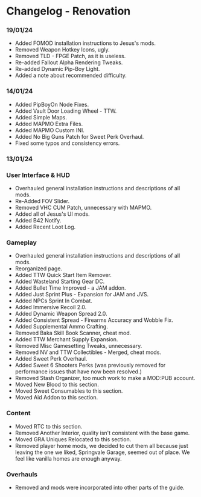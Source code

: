 # Changelog - Renovation

### 19/01/24

- Added FOMOD installation instructions to Jesus's mods.
- Removed Weapon Hotkey Icons, ugly.
- Removed TLD - FPGE Patch, as it is useless.
- Re-added Fallout Alpha Rendering Tweaks.
- Re-added Dynamic Pip-Boy Light.
- Added a note about recommended difficulty.

### 14/01/24

- Added PipBoyOn Node Fixes.
- Added Vault Door Loading Wheel - TTW.
- Added Simple Maps.
- Added MAPMO Extra Files.
- Added MAPMO Custom INI.
- Added No Big Guns Patch for Sweet Perk Overhaul.
- Fixed some typos and consistency errors.

### 13/01/24

### User Interface & HUD

- Overhauled general installation instructions and descriptions of all mods.
- Re-Added FOV Slider.
- Removed VHC CUM Patch, unnecessary with MAPMO.
- Added all of Jesus's UI mods.
- Added B42 Notify.
- Added Recent Loot Log.

### Gameplay

- Overhauled general installation instructions and descriptions of all mods.
- Reorganized page.
- Added TTW Quick Start Item Remover.
- Added Wasteland Starting Gear DC.
- Added Bullet Time Improved - a JAM addon.
- Added Just Sprint Plus - Expansion for JAM and JVS.
- Added NPCs Sprint In Combat.
- Added Immersive Recoil 2.0.
- Added Dynamic Weapon Spread 2.0.
- Added Consistent Spread - Firearms Accuracy and Wobble Fix.
- Added Supplemental Ammo Crafting.
- Removed Baka Skill Book Scanner, cheat mod.
- Added TTW Merchant Supply Expansion.
- Removed Misc Gamesetting Tweaks, unnecessary.
- Removed NV and TTW Collectibles - Merged, cheat mods.
- Added Sweet Perk Overhaul.
- Added Sweet 6 Shooters Perks (was previously removed for performance issues that have now been resolved.)
- Removed Stash Organizer, too much work to make a MOD:PUB account.
- Moved New Blood to this section.
- Moved Sweet Consumables to this section.
- Moved Aid Addon to this section.
  
### Content

- Moved RTC to this section.
- Removed Another Interior, quality isn't consistent with the base game.
- Moved GRA Uniques Relocated to this section.
- Removed player home mods, we decided to cut them all because just leaving the one we liked, Springvale Garage, seemed out of place. We feel like vanilla homes are enough anyway.

### Overhauls

- Removed and mods were incorporated into other parts of the guide.
